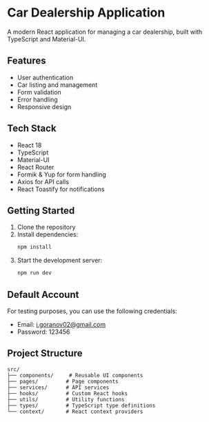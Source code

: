 # Car Dealership Application

A modern React application for managing a car dealership, built with TypeScript and Material-UI.

## Features

- User authentication
- Car listing and management
- Form validation
- Error handling
- Responsive design

## Tech Stack

- React 18
- TypeScript
- Material-UI
- React Router
- Formik & Yup for form handling
- Axios for API calls
- React Toastify for notifications

## Getting Started

1. Clone the repository
2. Install dependencies:
   ```bash
   npm install
   ```
3. Start the development server:
   ```bash
   npm run dev
   ```

## Default Account

For testing purposes, you can use the following credentials:

- Email: i.goranov02@gmail.com
- Password: 123456

## Project Structure

```
src/
├── components/     # Reusable UI components
├── pages/         # Page components
├── services/      # API services
├── hooks/         # Custom React hooks
├── utils/         # Utility functions
├── types/         # TypeScript type definitions
└── context/       # React context providers
```
